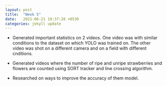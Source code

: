 ```yaml
---
layout: post
title:  "Week 5"
date:   2021-06-21 19:37:20 +0530
categories: jekyll update
---
```


- Generated important statistics on 2 videos. One video was with similar conditions to the dataset on which YOLO was trained on. The other video was shot on a different camera and on a field with different cnditions. 

- Generated videos where the number of ripe and unripe strawberries and flowers are counted using SORT tracker and line crossing algorithm.

- Researched on ways to improve the accuracy of them model.